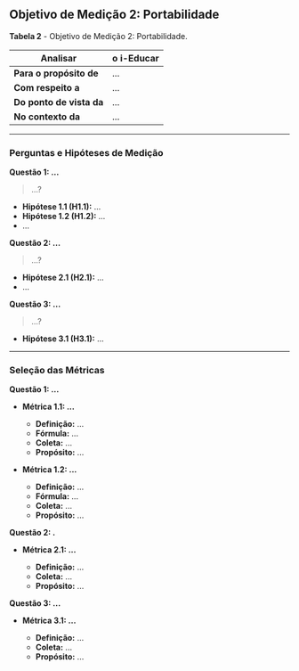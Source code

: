 ## Objetivo de Medição 2: Portabilidade

**Tabela 2** - Objetivo de Medição 2: Portabilidade.

| **Analisar**          | o i-Educar |
|------------------------|------------|
| **Para o propósito de** | ... |
| **Com respeito a**     | ... |
| **Do ponto de vista da** | ... |
| **No contexto da**     | ... |

---

### Perguntas e Hipóteses de Medição

**Questão 1: ...**
> ...?

* **Hipótese 1.1 (H1.1):** ...
* **Hipótese 1.2 (H1.2):** ...
* ...

**Questão 2: ...**
> ...?

* **Hipótese 2.1 (H2.1):** ...
* ...

**Questão 3: ...**
> ...?

* **Hipótese 3.1 (H3.1):** ...

---

### Seleção das Métricas

**Questão 1: ...**

* **Métrica 1.1: ...**
    * **Definição:** ...
    * **Fórmula:** ...
    * **Coleta:** ...
    * **Propósito:** ...

* **Métrica 1.2: ...**

    * **Definição:** ...
    * **Fórmula:** ...
    * **Coleta:** ...
    * **Propósito:** ...

**Questão 2: .**

* **Métrica 2.1: ...**

    * **Definição:** ...
    * **Coleta:** ...
    * **Propósito:** ...

**Questão 3: ...**

* **Métrica 3.1: ...**

    * **Definição:** ...
    * **Coleta:** ...
    * **Propósito:** ...
